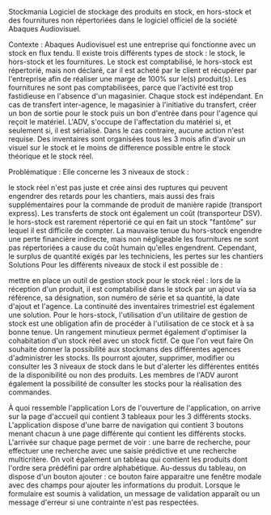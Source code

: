 Stockmania
Logiciel de stockage des produits en stock, en hors-stock et des fournitures non répertoriées dans le logiciel officiel de la société Abaques Audiovisuel.

Contexte :
Abaques Audiovisuel est une entreprise qui fonctionne avec un stock en flux tendu. Il existe trois différents types de stock : le stock, le hors-stock et les fournitures.
Le stock est comptabilisé, le hors-stock est répertorié, mais non déclaré, car il est acheté par le client et récupérer par l'entreprise afin de réaliser une marge de 100% sur le(s) produit(s). Les fournitures ne sont pas comptabilisées, parce que l'activité est trop fastidieuse en l'absence d'un magasinier. Chaque stock est indépendant. En cas de transfert inter-agence, le magasinier à l'initiative du transfert, créer un bon de sortie pour le stock puis un bon d'entrée dans pour l'agence qui reçoit le matériel. L'ADV, s'occupe de l'affectation du matériel si, et seulement si, il est sérialisé. Dans le cas contraire, aucune action n'est requise. Des inventaires sont organisées tous les 3 mois afin d'avoir un visuel sur le stock et le moins de difference possible entre le stock théorique et le stock réel.

Problématique :
Elle concerne les 3 niveaux de stock :

le stock réel n'est pas juste et crée ainsi des ruptures qui peuvent engendrer des retards pour les chantiers, mais aussi des frais supplémentaires pour la commande de produit de manière rapide (transport express). Les transferts de stock ont également un coût (transporteur DSV).
le hors-stock est rarement répertorié ce qui en fait un stock "fantôme" sur lequel il est difficile de compter. La mauvaise tenue du hors-stock engendre une perte financière indirecte, mais non négligeable
les fournitures ne sont pas répertoriées a cause du coût humain qu'elles engendrent. Cependant, le surplus de quantité exigés par les techniciens, les pertes sur les chantiers
Solutions
Pour les différents niveaux de stock il est possible de :

mettre en place un outil de gestion stock pour le stock réel : lors de la réception d'un produit, il est comptabilisé dans le stock par un ajout via sa référence, sa désignation, son numéro de série et sa quantité, la date d'ajout et l'agence. La continuité des inventaires trimestriel est également une solution.
Pour le hors-stock, l'utilisation d'un utilitaire de gestion de stock est une obligation afin de procéder à l'utilisation de ce stock et à sa bonne tenue. Un rangement minutieux permet également d'optimiser la cohabitation d'un stock réel avec un stock fictif.
Ce que l'on veut faire
On souhaite donner la possibilité aux stockmans des différentes agences d'administrer les stocks. Ils pourront ajouter, supprimer, modifier ou consulter les 3 niveaux de stock dans le but d'alerter les différentes entités de la disponibilité ou non des produits. Les membres de l'ADV auront également la possibilité de consulter les stocks pour la réalisation des commandes.

À quoi ressemble l'application
Lors de l'ouverture de l'application, on arrive sur la page d'accueil qui contient 3 tableaux pour les 3 différents stocks. L'application dispose d'une barre de navigation qui contient 3 boutons menant chacun à une page différente qui contient les différents stocks. L'arrivée sur chaque page permet de voir : une barre de recherche, pour effectuer une recherche avec une saisie prédictive et une recherche multicritère. On voit également un tableau qui contient les produits dont l'ordre sera prédéfini par ordre alphabétique. Au-dessus du tableau, on dispose d'un bouton ajouter : ce bouton faire apparaitre une fenêtre modale avec des champs pour ajouter les informations du produit. Lorsque le formulaire est soumis à validation, un message de validation apparaît ou un message d'erreur si une contrainte n'est pas respectées.
